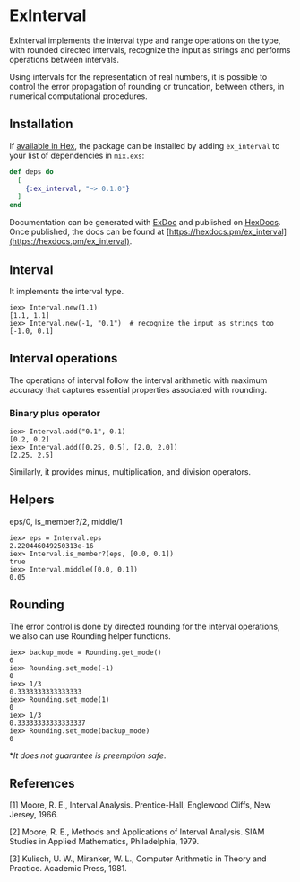 # ExInterval

ExInterval implements the interval type and range operations on the type, with rounded
directed intervals, recognize the input as strings and performs operations
between intervals.

Using intervals for the representation of real numbers, it is possible to
control the error propagation of rounding or truncation, between others, in 
numerical computational procedures.

## Installation

If [available in Hex](https://hex.pm/docs/publish), the package can be installed
by adding `ex_interval` to your list of dependencies in `mix.exs`:

```elixir
def deps do
  [
    {:ex_interval, "~> 0.1.0"}
  ]
end
```

Documentation can be generated with [ExDoc](https://github.com/elixir-lang/ex_doc)
and published on [HexDocs](https://hexdocs.pm). Once published, the docs can
be found at [https://hexdocs.pm/ex_interval](https://hexdocs.pm/ex_interval).

## Interval
It implements the interval type.
```
iex> Interval.new(1.1)
[1.1, 1.1]
iex> Interval.new(-1, "0.1")  # recognize the input as strings too
[-1.0, 0.1]

```

## Interval operations
The operations of interval follow the interval arithmetic with maximum accuracy
that captures essential properties associated with rounding.

### Binary plus operator
```
iex> Interval.add("0.1", 0.1)
[0.2, 0.2]
iex> Interval.add([0.25, 0.5], [2.0, 2.0])
[2.25, 2.5]
```
Similarly, it provides minus, multiplication, and division operators.

## Helpers
eps/0, is_member?/2, middle/1
```
iex> eps = Interval.eps
2.220446049250313e-16
iex> Interval.is_member?(eps, [0.0, 0.1])                                  
true
iex> Interval.middle([0.0, 0.1])
0.05
```
## Rounding
The error control is done by directed rounding for the interval operations, we also
can use Rounding helper functions.
```
iex> backup_mode = Rounding.get_mode()
0
iex> Rounding.set_mode(-1)
0
iex> 1/3                             
0.3333333333333333
iex> Rounding.set_mode(1) 
0
iex> 1/3                             
0.33333333333333337
iex> Rounding.set_mode(backup_mode)
0
```
*_It does not guarantee is preemption safe_.
## References

[1] Moore, R. E., Interval Analysis. Prentice-Hall, Englewood Cliffs, New Jersey, 1966.

[2] Moore, R. E., Methods and Applications of Interval Analysis. SIAM Studies in Applied Mathematics, Philadelphia, 1979.

[3] Kulisch, U. W., Miranker, W. L., Computer Arithmetic in Theory and Practice. Academic Press, 1981.
